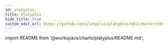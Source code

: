 ```yaml
---
id: platyplus
title: Platyplus
hide_title: true
custom_edit_url: https://github.com/platyplus/platyplus/edit/master/charts/platyplus/README.md
---
```


import README from '@workspace/charts/platyplus/README.md';

<README />
